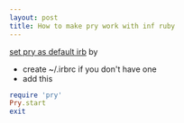 ```yaml
---
layout: post
title: How to make pry work with inf ruby
---
```


[set pry as default irb](http://blog.revathskumar.com/2012/11/set-pry-as-default-irb.html) by

* create ~/.irbrc if you don't have one
* add this

```ruby
require 'pry'
Pry.start
exit
```
